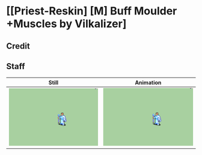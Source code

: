 # [\[Priest-Reskin\] \[M\] Buff Moulder +Muscles by Vilkalizer]

## Credit


	
## Staff

| Still | Animation |
| :---: | :-------: |
| ![Staff still](./Staff_000.png) | ![Staff animation](./Staff.gif) |
